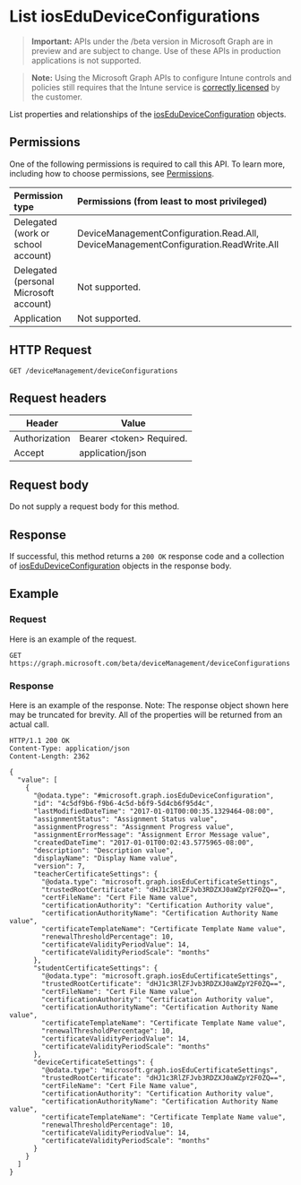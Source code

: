 ﻿# List iosEduDeviceConfigurations

> **Important:** APIs under the /beta version in Microsoft Graph are in preview and are subject to change. Use of these APIs in production applications is not supported.

> **Note:** Using the Microsoft Graph APIs to configure Intune controls and policies still requires that the Intune service is [correctly licensed](https://go.microsoft.com/fwlink/?linkid=839381) by the customer.

List properties and relationships of the [iosEduDeviceConfiguration](../resources/intune_deviceconfig_iosedudeviceconfiguration.md) objects.
## Permissions
One of the following permissions is required to call this API. To learn more, including how to choose permissions, see [Permissions](../../../concepts/permissions_reference.md).

|Permission type      | Permissions (from least to most privileged)              |
|:--------------------|:---------------------------------------------------------|
|Delegated (work or school account) | DeviceManagementConfiguration.Read.All, DeviceManagementConfiguration.ReadWrite.All    |
|Delegated (personal Microsoft account) | Not supported.    |
|Application | Not supported. |

## HTTP Request
<!-- {
  "blockType": "ignored"
}
-->
```http
GET /deviceManagement/deviceConfigurations
```

## Request headers
|Header|Value|
|---|---|
|Authorization|Bearer &lt;token&gt; Required.|
|Accept|application/json|

## Request body
Do not supply a request body for this method.

## Response
If successful, this method returns a `200 OK` response code and a collection of [iosEduDeviceConfiguration](../resources/intune_deviceconfig_iosedudeviceconfiguration.md) objects in the response body.

## Example
### Request
Here is an example of the request.
```http
GET https://graph.microsoft.com/beta/deviceManagement/deviceConfigurations
```

### Response
Here is an example of the response. Note: The response object shown here may be truncated for brevity. All of the properties will be returned from an actual call.
```http
HTTP/1.1 200 OK
Content-Type: application/json
Content-Length: 2362

{
  "value": [
    {
      "@odata.type": "#microsoft.graph.iosEduDeviceConfiguration",
      "id": "4c5df9b6-f9b6-4c5d-b6f9-5d4cb6f95d4c",
      "lastModifiedDateTime": "2017-01-01T00:00:35.1329464-08:00",
      "assignmentStatus": "Assignment Status value",
      "assignmentProgress": "Assignment Progress value",
      "assignmentErrorMessage": "Assignment Error Message value",
      "createdDateTime": "2017-01-01T00:02:43.5775965-08:00",
      "description": "Description value",
      "displayName": "Display Name value",
      "version": 7,
      "teacherCertificateSettings": {
        "@odata.type": "microsoft.graph.iosEduCertificateSettings",
        "trustedRootCertificate": "dHJ1c3RlZFJvb3RDZXJ0aWZpY2F0ZQ==",
        "certFileName": "Cert File Name value",
        "certificationAuthority": "Certification Authority value",
        "certificationAuthorityName": "Certification Authority Name value",
        "certificateTemplateName": "Certificate Template Name value",
        "renewalThresholdPercentage": 10,
        "certificateValidityPeriodValue": 14,
        "certificateValidityPeriodScale": "months"
      },
      "studentCertificateSettings": {
        "@odata.type": "microsoft.graph.iosEduCertificateSettings",
        "trustedRootCertificate": "dHJ1c3RlZFJvb3RDZXJ0aWZpY2F0ZQ==",
        "certFileName": "Cert File Name value",
        "certificationAuthority": "Certification Authority value",
        "certificationAuthorityName": "Certification Authority Name value",
        "certificateTemplateName": "Certificate Template Name value",
        "renewalThresholdPercentage": 10,
        "certificateValidityPeriodValue": 14,
        "certificateValidityPeriodScale": "months"
      },
      "deviceCertificateSettings": {
        "@odata.type": "microsoft.graph.iosEduCertificateSettings",
        "trustedRootCertificate": "dHJ1c3RlZFJvb3RDZXJ0aWZpY2F0ZQ==",
        "certFileName": "Cert File Name value",
        "certificationAuthority": "Certification Authority value",
        "certificationAuthorityName": "Certification Authority Name value",
        "certificateTemplateName": "Certificate Template Name value",
        "renewalThresholdPercentage": 10,
        "certificateValidityPeriodValue": 14,
        "certificateValidityPeriodScale": "months"
      }
    }
  ]
}
```



